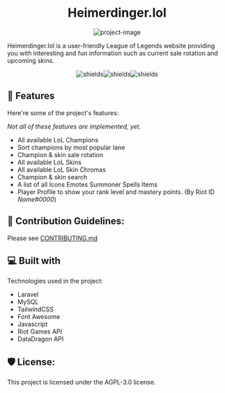 <h1 align="center" id="title">Heimerdinger.lol</h1>

<p align="center"><img src="https://socialify.git.ci/rico-vz/HeimerdingerLoL/image?font=Inter&amp;issues=1&amp;language=1&amp;logo=https%3A%2F%2Fsvgur.com%2Fi%2FzA2.svg&amp;name=1&amp;owner=1&amp;pattern=Plus&amp;stargazers=1&amp;theme=Light" alt="project-image"></p>

<p id="description">Heimerdinger.lol is a user-friendly League of Legends website providing you with interesting and fun information such as current sale rotation and upcoming skins.</p>

<p align="center"><img src="https://img.shields.io/badge/Laravel-FF2D20?style=for-the-badge&amp;logo=laravel&amp;logoColor=white" alt="shields"><img src="https://img.shields.io/badge/MySQL-00000F?style=for-the-badge&amp;logo=mysql&amp;logoColor=white" alt="shields"><img src="https://img.shields.io/badge/Tailwind_CSS-38B2AC?style=for-the-badge&amp;logo=tailwind-css&amp;logoColor=white" alt="shields"></p>

  
  
<h2>🧐 Features</h2>

Here're some of the project's features:

*Not all of these features are implemented, yet.*


*   All available LoL Champions
*   Sort champions by most popular lane
*   Champion & skin sale rotation
*   All available LoL Skins
*   All available LoL Skin Chromas
*   Champion & skin search
*   A list of all Icons Emotes Summoner Spells Items
*   Player Profile to show your rank level and mastery points. (By Riot ID *Name#0000*)

<h2>🍰 Contribution Guidelines:</h2>

Please see [CONTRIBUTING.md](https://github.com/rico-vz/HeimerdingerLoL/blob/main/CONTRIBUTING.md)

  
  
<h2>💻 Built with</h2>

Technologies used in the project:

*   Laravel
*   MySQL
*   TailwindCSS
*   Font Awesome
*   Javascript
*   Riot Games API
*   DataDragon API

<h2>🛡️ License:</h2>

This project is licensed under the AGPL-3.0 license.
